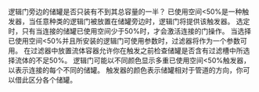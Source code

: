 <lore>
逻辑门旁边的储罐是否只装有不到其总容量的一半？
</lore>
<no_lore>
已使用空间&lt;50%是一种触发器，当任意种类的逻辑门被放置在储罐旁边时，逻辑门将提供该触发器。
</no_lore>

<chapter name="条件"/>
选定时，只有当连接的储罐已使用空间少于50%时，才会激活连接的门操作。

<chapter name="参数"/>
当选择已使用空间&lt;50%并且所安装的逻辑门可使用参数时，过滤器将作为一个参数可用。
在过滤器中放置流体容器允许你在触发之前检查储罐是否含有过滤槽中所选择流体的不足50%。

<chapter name="触发器方向"/>
逻辑门可能以不同颜色显示多重已使用空间&lt;50%触发器，以表示连接的每个不同的储罐。
触发器的颜色表示储罐相对于管道的方向，你可以借此区分各个储罐。
